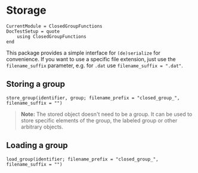 # Storage

```@meta
CurrentModule = ClosedGroupFunctions
DocTestSetup = quote
    using ClosedGroupFunctions
end
```

This package provides a simple interface for `(de)serialize` for convenience.
If you want to use a specific file extension, just use the `filename_suffix` parameter, e.g. for `.dat` use `filename_suffix = ".dat"`.

## Storing a group
```@docs
store_group(identifier, group; filename_prefix = "closed_group_", filename_suffix = "")
```

> **Note:**
> The stored object doesn't need to be a group. It can be used to store specific elements of the group, the labeled group or other arbitrary objects.

## Loading a group
```@docs
load_group(identifier; filename_prefix = "closed_group_", filename_suffix = "")
```